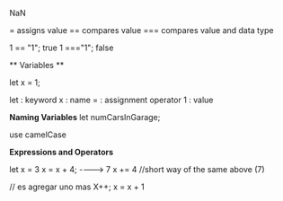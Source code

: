 NaN

= assigns value
== compares value
=== compares value and data type

1 == "1"; true
1 ==="1"; false

** Variables **

let x = 1;

let : keyword
x : name
= : assignment operator
1 : value

**Naming Variables**
let numCarsInGarage;


use camelCase


**Expressions and Operators**

let x = 3
x = x + 4; ----> 7
x += 4     //short way of the same above (7)

// es agregar uno mas
X++;
x = x + 1 
